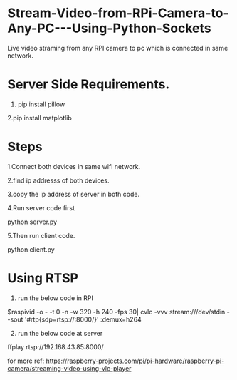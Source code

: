 # Stream-Video-from-RPi-Camera-to-Any-PC---Using-Python-Sockets
Live video straming from any RPI camera to pc which is connected in same network.

# Server Side Requirements.


1. pip install pillow


2.pip install matplotlib



# Steps

1.Connect both devices in same wifi network.


2.find ip addresss of both devices.


3.copy the ip address of server in both code.


4.Run server code first


  python server.py
  
  
5.Then run client code.


  python client.py
  
  
  # Using RTSP
1. run the below code in RPI


 $raspivid -o - -t 0 -n -w 320 -h 240 -fps 30| cvlc -vvv stream:///dev/stdin --sout '#rtp{sdp=rtsp://:8000/}' :demux=h264
 
 
2. run the below code at server


ffplay rtsp://192.168.43.85:8000/



for more ref: https://raspberry-projects.com/pi/pi-hardware/raspberry-pi-camera/streaming-video-using-vlc-player



